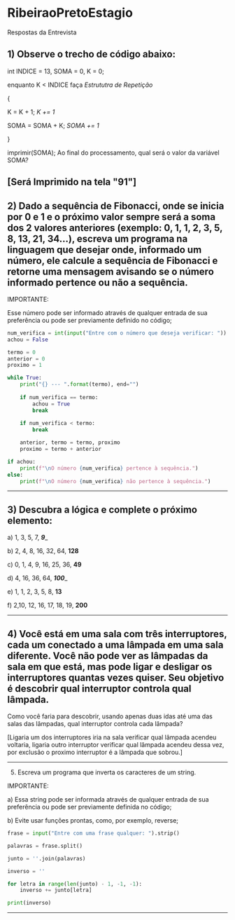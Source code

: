 # RibeiraoPretoEstagio
Respostas da Entrevista

## 1) Observe o trecho de código abaixo:

int INDICE = 13, SOMA = 0, K = 0;

enquanto K < INDICE faça _Estrututra de Repetição_

{

K = K + 1;  _K += 1_

SOMA = SOMA + K;  _SOMA += 1_

}

imprimir(SOMA);
Ao final do processamento, qual será o valor da variável SOMA?

[Será Imprimido na tela "91"]
---
## 2) Dado a sequência de Fibonacci, onde se inicia por 0 e 1 e o próximo valor sempre será a soma dos 2 valores anteriores (exemplo: 0, 1, 1, 2, 3, 5, 8, 13, 21, 34...), escreva um programa na linguagem que desejar onde, informado um número, ele calcule a sequência de Fibonacci e retorne uma mensagem avisando se o número informado pertence ou não a sequência.

IMPORTANTE:

Esse número pode ser informado através de qualquer entrada de sua preferência ou pode ser previamente definido no código;

```python
num_verifica = int(input("Entre com o número que deseja verificar: "))
achou = False

termo = 0
anterior = 0
proximo = 1

while True:
    print("{} --- ".format(termo), end="")
    
    if num_verifica == termo:
        achou = True
        break
    
    if num_verifica < termo:
        break

    anterior, termo = termo, proximo
    proximo = termo + anterior

if achou:
    print(f"\nO número {num_verifica} pertence à sequência.")
else:
    print(f"\nO número {num_verifica} não pertence à sequência.")
```
---

## 3) Descubra a lógica e complete o próximo elemento:



a) 1, 3, 5, 7, _**9**__

b) 2, 4, 8, 16, 32, 64, __**128**__

c) 0, 1, 4, 9, 16, 25, 36, __**49**__

d) 4, 16, 36, 64, _**100**__

e) 1, 1, 2, 3, 5, 8, __**13**__

f) 2,10, 12, 16, 17, 18, 19, __**200**__

---
## 4) Você está em uma sala com três interruptores, cada um conectado a uma lâmpada em uma sala diferente. Você não pode ver as lâmpadas da sala em que está, mas pode ligar e desligar os interruptores quantas vezes quiser. Seu objetivo é descobrir qual interruptor controla qual lâmpada.

Como você faria para descobrir, usando apenas duas idas até uma das salas das lâmpadas, qual interruptor controla cada lâmpada?

[Ligaria um dos interruptores iria na sala verificar qual lâmpada acendeu voltaria, ligaria outro interruptor verificar qual lâmpada acendeu dessa vez, por exclusão o proximo interruptor é a lâmpada que sobrou.]

---
5) Escreva um programa que inverta os caracteres de um string.

IMPORTANTE:

a) Essa string pode ser informada através de qualquer entrada de sua preferência ou pode ser previamente definida no código;

b) Evite usar funções prontas, como, por exemplo, reverse;

```python
frase = input("Entre com uma frase qualquer: ").strip()

palavras = frase.split()

junto = ''.join(palavras)

inverso = ''

for letra in range(len(junto) - 1, -1, -1):
    inverso += junto[letra]

print(inverso)
```
---




